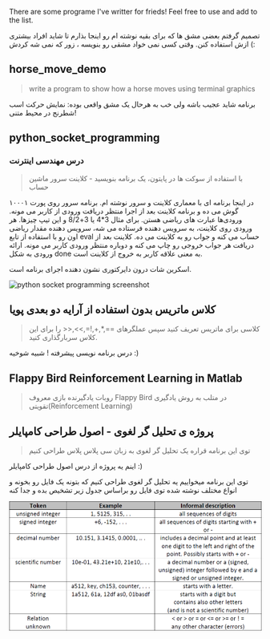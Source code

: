 There are some programe I've writter for frieds! Feel free to use and add to the list.

تصمیم گرفتم بعضی مشق ها که برای بقیه نوشته ام رو اینجا بذارم تا شاید افراد بیشتری ازش استفاده کنن. وقتی کسی نمی خواد مشقی رو بنویسه ، زور که نمی شه کردش (:

## horse_move_demo

> write a program to show how a horse moves using terminal graphics

برنامه شاید عجیب باشه ولی خب به هرحال یک مشق واقعی بوده: نمایش حرکت اسب شطرنج در محیط متنی!

## python_socket_programming

### درس مهندسی اینترنت

> با استفاده از سوکت ها در پایتون، یک برنامه بنویسید - کلاینت سرور ماشین حساب

در اینجا برنامه ای با معماری کلاینت و سرور نوشته ام. برنامه سرور روی پورت ۱۰۰۰۱ گوش می ده و برنامه کلاینت بعد از اجرا منتظر دریافت ورودی از کاربر می مونه. ورودی‌ها عبارت های ریاضی هستن. برای مثال 3*4 یا 3+8/2 و این تیپ چیزها. هر ورودی روی کلاینت، به سرویس دهنده فرستاده می شه، سرویس دهنده مقدار ریاضی اون رو با استفاده از تابع eval حساب می کنه و جواب رو به کلاینت می ده. کلاینت بعد از دریافت هر جواب خروجی رو چاپ می کنه و دوباره منتظر ورودی کاربر می مونه. ارائه ورودی به شکل done به معنی علاقه کاربر به خروج از کلاینت است.

اسکرین شات درون دایرکتوری نشون دهنده اجرای برنامه است.

![python socket programming screenshot](https://raw.githubusercontent.com/jadijadi/programming_class_cheats/master/python_socket_programming/python_socket_programming.png?raw=true)

## کلاس ماتریس بدون استفاده از آرایه دو بعدی پویا

> کلاسی برای ماتریس تعریف کنید سپس عملگرهای ==,*,+,!=,>>,<< را برای این کلاس سربارگذاری کنید.

درس برنامه نویسی پیشرفته ! شبیه شوخیه :)

## Flappy Bird Reinforcement Learning in Matlab
> روبات یادگیرنده بازی معروف Flappy Bird در متلب به روش یادگیری تقویتی(Reinforcement Learning)

## پروژه ی تحلیل گر لغوی - اصول طراحی کامپایلر

> توی این برنامه قراره یک تحلیل گر لغوی به زبان سی پلاس پلاس طراحی کنیم

اینم یه پروژه از درس اصول طراحی کامپایلر :)

توی این برنامه میخواییم یه تحلیل گر لغوی طراحی کنیم که بتونه یک فایل رو بخونه و انواع مختلف نوشته شده توی فایل رو براساس جدول زیر تشخیص بده و جدا کنه

![image](https://github.com/ehsan-mohammadi/programming_class_cheats/blob/master/Lexical_Analyzer/Image.png)
